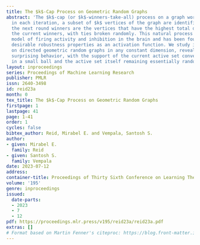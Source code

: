 ```yaml
---
title: The $k$-Cap Process on Geometric Random Graphs
abstract: 'The $k$-cap (or $k$-winners-take-all) process on a graph works as follows:
  in each iteration, a subset of $k$ vertices of the graph are identified as winners;
  the next round winners are the vertices that have the highest total degree from
  the current winners, with ties broken randomly. This natural process is a simple
  model of firing activity and inhibition in the brain and has been found to have
  desirable robustness properties as an activation function. We study its convergence
  on directed geometric random graphs in any constant dimension, revealing rather
  surprising behavior, with the support of the current active set converging to lie
  in a small ball and the active set itself remaining essentially random within that.  '
layout: inproceedings
series: Proceedings of Machine Learning Research
publisher: PMLR
issn: 2640-3498
id: reid23a
month: 0
tex_title: The $k$-Cap Process on Geometric Random Graphs
firstpage: 1
lastpage: 41
page: 1-41
order: 1
cycles: false
bibtex_author: Reid, Mirabel E. and Vempala, Santosh S.
author:
- given: Mirabel E.
  family: Reid
- given: Santosh S.
  family: Vempala
date: 2023-07-12
address: 
container-title: Proceedings of Thirty Sixth Conference on Learning Theory
volume: '195'
genre: inproceedings
issued:
  date-parts:
  - 2023
  - 7
  - 12
pdf: https://proceedings.mlr.press/v195/reid23a/reid23a.pdf
extras: []
# Format based on Martin Fenner's citeproc: https://blog.front-matter.io/posts/citeproc-yaml-for-bibliographies/
---
```

